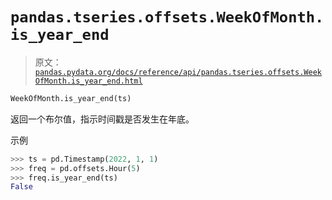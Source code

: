 # `pandas.tseries.offsets.WeekOfMonth.is_year_end`

> 原文：[`pandas.pydata.org/docs/reference/api/pandas.tseries.offsets.WeekOfMonth.is_year_end.html`](https://pandas.pydata.org/docs/reference/api/pandas.tseries.offsets.WeekOfMonth.is_year_end.html)

```py
WeekOfMonth.is_year_end(ts)
```

返回一个布尔值，指示时间戳是否发生在年底。

示例

```py
>>> ts = pd.Timestamp(2022, 1, 1)
>>> freq = pd.offsets.Hour(5)
>>> freq.is_year_end(ts)
False 
```
